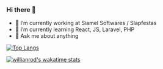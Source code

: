 ### Hi there 👋

<!--
**jotavital/jotavital** is a ✨ _special_ ✨ repository because its `README.md` (this file) appears on your GitHub profile.

Here are some ideas to get you started:


-->

- 🔭 I’m currently working at Siamel Softwares / Slapfestas
- 🌱 I’m currently learning React, JS, Laravel, PHP
- 💬 Ask me about anything

[![Top Langs](https://github-readme-stats.vercel.app/api/top-langs/?username=jotavital&layout=compact)](https://github.com/anuraghazra/github-readme-stats)

[![willianrod's wakatime stats](https://github-readme-stats.vercel.app/api/wakatime?username=jotavital)](https://github.com/anuraghazra/github-readme-stats)
